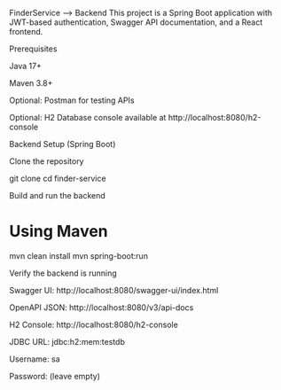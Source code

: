 FinderService --> Backend 
This project is a Spring Boot application with JWT-based authentication, Swagger API documentation, and a React frontend.

Prerequisites

Java 17+

Maven 3.8+

Optional: Postman for testing APIs

Optional: H2 Database console available at http://localhost:8080/h2-console

Backend Setup (Spring Boot)

Clone the repository

git clone <your-repo-url>
cd finder-service


Build and run the backend

# Using Maven
mvn clean install
mvn spring-boot:run


Verify the backend is running

Swagger UI: http://localhost:8080/swagger-ui/index.html

OpenAPI JSON: http://localhost:8080/v3/api-docs

H2 Console: http://localhost:8080/h2-console

JDBC URL: jdbc:h2:mem:testdb

Username: sa

Password: (leave empty)
